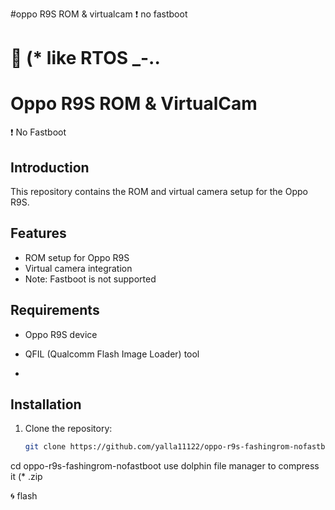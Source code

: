 #oppo R9S ROM & virtualcam 
     ❗ no fastboot 
# 📄  (* like RTOS _-..

# Oppo R9S ROM & VirtualCam

❗ No Fastboot

## Introduction
This repository contains the ROM and virtual camera setup for the Oppo R9S. 

## Features
- ROM setup for Oppo R9S
- Virtual camera integration
- Note: Fastboot is not supported

## Requirements
- Oppo R9S device
- QFIL (Qualcomm Flash Image Loader) tool

- 
## Installation
1. Clone the repository:
   ```sh
   git clone https://github.com/yalla11122/oppo-r9s-fashingrom-nofastboot.git
cd oppo-r9s-fashingrom-nofastboot
use dolphin file manager to compress it (* .zip

🌀  flash  

